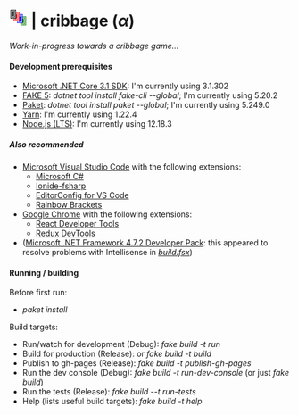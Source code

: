 # ![cribbage](https://raw.githubusercontent.com/aornota/cribbage/master/src/ui/public/tpoc-32x32.png) | cribbage (_α_)

_Work-in-progress towards a cribbage game..._

#### Development prerequisites

- [Microsoft .NET Core 3.1 SDK](https://dotnet.microsoft.com/download/dotnet-core/3.1/): I'm currently using 3.1.302
- [FAKE 5](https://fake.build/): _dotnet tool install fake-cli --global_; I'm currently using 5.20.2
- [Paket](https://fsprojects.github.io/Paket/): _dotnet tool install paket --global_; I'm currently using 5.249.0
- [Yarn](https://yarnpkg.com/lang/en/docs/install/): I'm currently using 1.22.4
- [Node.js (LTS)](https://nodejs.org/en/download/): I'm currently using 12.18.3

##### Also recommended

- [Microsoft Visual Studio Code](https://code.visualstudio.com/download/) with the following extensions:
    - [Microsoft C#](https://marketplace.visualstudio.com/items?itemName=ms-vscode.csharp)
    - [Ionide-fsharp](https://marketplace.visualstudio.com/items?itemName=ionide.ionide-fsharp)
    - [EditorConfig for VS Code](https://marketplace.visualstudio.com/items?itemName=editorconfig.editorconfig)
    - [Rainbow Brackets](https://marketplace.visualstudio.com/items?itemName=2gua.rainbow-brackets)
- [Google Chrome](https://www.google.com/chrome/) with the following extensions:
    - [React Developer Tools](https://chrome.google.com/webstore/detail/react-developer-tools/fmkadmapgofadopljbjfkapdkoienihi/)
    - [Redux DevTools](https://chrome.google.com/webstore/detail/redux-devtools/lmhkpmbekcpmknklioeibfkpmmfibljd/)
- ([Microsoft .NET Framework 4.7.2 Developer Pack](https://dotnet.microsoft.com/download/dotnet-framework/net472/): this appeared to resolve problems with Intellisense in
_[build.fsx](https://github.com/aornota/gibet/blob/master/build.fsx)_)

#### Running / building

Before first run:

- _paket install_

Build targets:

- Run/watch for development (Debug): _fake build -t run_
- Build for production (Release): or _fake build -t build_
- Publish to gh-pages (Release): _fake build -t publish-gh-pages_
- Run the dev console (Debug): _fake build -t run-dev-console_ (or just _fake build_)
- Run the tests (Release): _fake build --t run-tests_
- Help (lists useful build targets): _fake build -t help_
